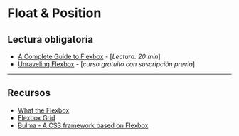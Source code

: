 # Float & Position

## Lectura obligatoria

- [A Complete Guide to Flexbox](https://css-tricks.com/snippets/css/a-guide-to-flexbox/) - [_Lectura. 20 min_]
- [Unraveling Flexbox](https://unravelingflexbox.com/) - [_curso gratuito con suscripción previa_]

---

## Recursos

- [What the Flexbox](https://github.com/wesbos/What-The-Flexbox)
- [Flexbox Grid](http://flexboxgrid.com/)
- [Bulma - A CSS framework based on Flexbox](https://bulma.io/)